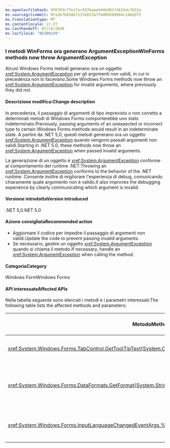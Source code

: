 ```yaml
---
ms.openlocfilehash: 9f6703c77e17ac9376aee944b891f4635dc7632e
ms.sourcegitcommit: 0fa2b7b658bf137e813a7f4d09589d64c148ebf5
ms.translationtype: MT
ms.contentlocale: it-IT
ms.lasthandoff: 07/14/2020
ms.locfileid: "86309149"
---
```

### <a name="winforms-methods-now-throw-argumentexception"></a><span data-ttu-id="65854-101">I metodi WinForms ora generano ArgumentException</span><span class="sxs-lookup"><span data-stu-id="65854-101">WinForms methods now throw ArgumentException</span></span>

<span data-ttu-id="65854-102">Alcuni Windows Forms metodi generano ora un oggetto <xref:System.ArgumentException> per gli argomenti non validi, in cui in precedenza non lo facevano.</span><span class="sxs-lookup"><span data-stu-id="65854-102">Some Windows Forms methods now throw an <xref:System.ArgumentException> for invalid arguments, where previously they did not.</span></span>

#### <a name="change-description"></a><span data-ttu-id="65854-103">Descrizione modifica:</span><span class="sxs-lookup"><span data-stu-id="65854-103">Change description</span></span>

<span data-ttu-id="65854-104">In precedenza, il passaggio di argomenti di tipo imprevisto o non corretto a determinati metodi di Windows Forms comporterebbe uno stato indeterminato.</span><span class="sxs-lookup"><span data-stu-id="65854-104">Previously, passing arguments of an unexpected or incorrect type to certain Windows Forms methods would result in an indeterminate state.</span></span> <span data-ttu-id="65854-105">A partire da .NET 5,0, questi metodi generano ora un oggetto <xref:System.ArgumentException> quando vengono passati argomenti non validi.</span><span class="sxs-lookup"><span data-stu-id="65854-105">Starting in .NET 5.0, these methods now throw an <xref:System.ArgumentException> when passed invalid arguments.</span></span>

<span data-ttu-id="65854-106">La generazione di un oggetto è <xref:System.ArgumentException> conforme al comportamento del runtime .NET.</span><span class="sxs-lookup"><span data-stu-id="65854-106">Throwing an <xref:System.ArgumentException> conforms to the behavior of the .NET runtime.</span></span> <span data-ttu-id="65854-107">Consente inoltre di migliorare l'esperienza di debug, comunicando chiaramente quale argomento non è valido.</span><span class="sxs-lookup"><span data-stu-id="65854-107">It also improves the debugging experience by clearly communicating which argument is invalid.</span></span>

#### <a name="version-introduced"></a><span data-ttu-id="65854-108">Versione introdotta</span><span class="sxs-lookup"><span data-stu-id="65854-108">Version introduced</span></span>

<span data-ttu-id="65854-109">.NET 5,0</span><span class="sxs-lookup"><span data-stu-id="65854-109">.NET 5.0</span></span>

#### <a name="recommended-action"></a><span data-ttu-id="65854-110">Azione consigliata</span><span class="sxs-lookup"><span data-stu-id="65854-110">Recommended action</span></span>

- <span data-ttu-id="65854-111">Aggiornare il codice per impedire il passaggio di argomenti non validi.</span><span class="sxs-lookup"><span data-stu-id="65854-111">Update the code to prevent passing invalid arguments.</span></span>
- <span data-ttu-id="65854-112">Se necessario, gestire un oggetto <xref:System.ArgumentException> quando si chiama il metodo.</span><span class="sxs-lookup"><span data-stu-id="65854-112">If necessary, handle an <xref:System.ArgumentException> when calling the method.</span></span>

#### <a name="category"></a><span data-ttu-id="65854-113">Categoria</span><span class="sxs-lookup"><span data-stu-id="65854-113">Category</span></span>

<span data-ttu-id="65854-114">Windows Form</span><span class="sxs-lookup"><span data-stu-id="65854-114">Windows Forms</span></span>

#### <a name="affected-apis"></a><span data-ttu-id="65854-115">API interessate</span><span class="sxs-lookup"><span data-stu-id="65854-115">Affected APIs</span></span>

<span data-ttu-id="65854-116">Nella tabella seguente sono elencati i metodi e i parametri interessati:</span><span class="sxs-lookup"><span data-stu-id="65854-116">The following table lists the affected methods and parameters:</span></span>

| <span data-ttu-id="65854-117">Metodo</span><span class="sxs-lookup"><span data-stu-id="65854-117">Method</span></span> | <span data-ttu-id="65854-118">Nome parametro</span><span class="sxs-lookup"><span data-stu-id="65854-118">Parameter name</span></span> | <span data-ttu-id="65854-119">Condizione</span><span class="sxs-lookup"><span data-stu-id="65854-119">Condition</span></span> | <span data-ttu-id="65854-120">Versione aggiunta</span><span class="sxs-lookup"><span data-stu-id="65854-120">Version added</span></span> |
|-|-|-|-|
| <xref:System.Windows.Forms.TabControl.GetToolTipText(System.Object)?displayProperty=fullName> | `item` | <span data-ttu-id="65854-121">L'argomento non è di tipo <xref:System.Windows.Forms.TabPage> .</span><span class="sxs-lookup"><span data-stu-id="65854-121">Argument is not of type <xref:System.Windows.Forms.TabPage>.</span></span> | <span data-ttu-id="65854-122">Preview 1</span><span class="sxs-lookup"><span data-stu-id="65854-122">Preview 1</span></span> |
| <xref:System.Windows.Forms.DataFormats.GetFormat(System.String)?displayProperty=fullName> | `format` | <span data-ttu-id="65854-123">L'argomento è `null` , <xref:System.String.Empty?displayProperty=nameWithType> o uno spazio vuoto.</span><span class="sxs-lookup"><span data-stu-id="65854-123">Argument is `null`, <xref:System.String.Empty?displayProperty=nameWithType>, or white space.</span></span> | <span data-ttu-id="65854-124">Preview 5</span><span class="sxs-lookup"><span data-stu-id="65854-124">Preview 5</span></span> |
| <xref:System.Windows.Forms.InputLanguageChangedEventArgs.%23ctor(System.Globalization.CultureInfo,System.Byte)> | `culture` | <span data-ttu-id="65854-125">Impossibile recuperare un oggetto `InputLanguage` per le impostazioni cultura specificate.</span><span class="sxs-lookup"><span data-stu-id="65854-125">Unable to retrieve an `InputLanguage` for the specified culture.</span></span> | <span data-ttu-id="65854-126">Anteprima 7</span><span class="sxs-lookup"><span data-stu-id="65854-126">Preview 7</span></span> |

<!-- 

#### Affected APIs

- `M:System.Windows.Forms.TabControl.GetToolTipText(System.Object)`
- `M:System.Windows.Forms.DataFormats.GetFormat(System.String)`
- `M:System.Windows.Forms.InputLanguageChangedEventArgs.%23ctor(System.Globalization.CultureInfo,System.Byte)`

-->
